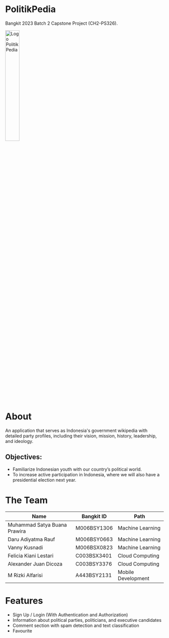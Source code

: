 # PolitikPedia
Bangkit 2023 Batch 2 Capstone Project (CH2-PS326).

<img src="https://drive.google.com/uc?export=download&id=1okPqLsYAz-Bqp-jd_K1PEdGjowJUMmxI" alt="Logo PolitikPedia" width="30%">


# About
An application that serves as Indonesia's government wikipedia with detailed party profiles, including their vision, mission, history, leadership, and ideology.
## Objectives:
* Familiarize Indonesian youth with our country’s political world.
* To increase active participation in Indonesia, where we will also have a presidential election next year.


# The Team
|Name|Bangkit ID|Path|
|----|-----|-------|
|Muhammad Satya Buana Prawira|M006BSY1306|Machine Learning|
|Daru Adiyatma Rauf|M006BSY0663|Machine Learning|
|Vanny Kusnadi|M006BSX0823|Machine Learning|
|Felicia Kiani Lestari|C003BSX3401|Cloud Computing|
|Alexander Juan Dicoza|C003BSY3376|Cloud Computing|
|M Rizki Alfarisi|A443BSY2131|Mobile Development|

# Features
* Sign Up / Login (With Authentication and Authorization)
* Information about political parties, politicians, and executive candidates
* Comment section with spam detection and text classification
* Favourite
